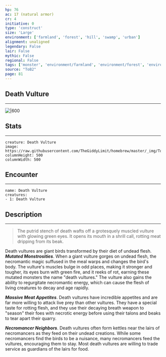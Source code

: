 ```yaml
---
hp: 76
ac: 17 (natural armor)
cr: 4
initiative: 0
type: 'construct'    
size: 'Large'
environment: ['farmland', 'forest', 'hill', 'swamp', 'urban']
alignment: unaligned
legendary: False
lair: False
mythic: False
regional: False
tags: ['monster', 'environment/farmland', 'environment/forest', 'environment/hill', 'environment/swamp', 'environment/urban']
source: "ToB2"
page: 81
---
```


## Death Vulture
---

![|600](https://raw.githubusercontent.com/TheGiddyLimit/homebrew/master/_img/ToB2/creature/Death%20Vulture.webp)

## Stats
---

```statblock
creature: Death Vulture
image: https://raw.githubusercontent.com/TheGiddyLimit/homebrew/master/_img/ToB2/creature/token/Death%20Vulture%20%28Token%29.png
columnHeight: 500
columnWidth: 500
```

## Encounter
---

```encounter-table
name: Death Vulture
creatures:
- 1: Death Vulture
```

## Description
---
>The putrid stench of death wafts off a grotesquely muscled vulture with glowing green eyes. It opens its mouth in a shrill call, rotting meat dripping from its beak.

Death vultures are giant birds transformed by their diet of undead flesh.
**_Mutated Monstrosities_**. When a giant vulture gorges on undead flesh, the necromantic magic suffused in the meal warps and changes the bird's body. The vulture's muscles bulge in odd places, making it stronger and tougher, its eyes burn with green fire, and it reeks of rot, earning these mutated monsters the name "death vultures." The vulture also gains the ability to regurgitate necromantic energy, which can cause the flesh of living creatures to decay and age rapidly.

**_Massive Meat Appetites_**. Death vultures have incredible appetites and are far more willing to attack live prey than other vultures. They have a special taste for rotting flesh, and they use their decaying breath weapon to "season" their foes with necrotic energy before using their talons and beaks to tear apart their quarry.

**_Necromancer Neighbors_**. Death vultures often form kettles near the lairs of necromancers as they feed on their undead creations. While some necromancers find the birds to be a nuisance, many necromancers feed the vultures, encouraging them to stay. Most death vultures are willing to trade service as guardians of the lairs for food.






